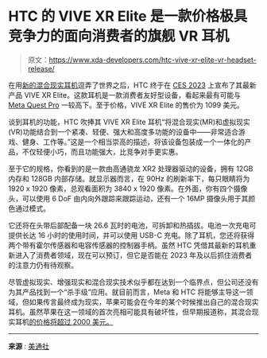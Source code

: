 # HTC 的 VIVE XR Elite 是一款价格极具竞争力的面向消费者的旗舰 VR 耳机

> 原文：<https://www.xda-developers.com/htc-vive-xr-elite-vr-headset-release/>

在用[新的混合现实耳机](https://www.xda-developers.com/htc-teases-new-vr-headset-ahead-of-ces/)逗弄了世界之后，HTC 终于在 [CES 2023](https://www.xda-developers.com/ces-2023/) 上宣布了其最新产品 VIVE XR Elite。这款耳机是一款消费者友好型设备，看起来最有可能与 [Meta Quest Pro](https://www.xda-developers.com/meta-quest-pro-launch/) 一较高下。至于价格，VIVE XR Elite 的售价为 1099 美元。

谈到耳机的功能，HTC 吹捧其 VIVE XR Elite 耳机“将混合现实(MR)和虚拟现实(VR)功能结合到一个紧凑、轻便、强大和高度多功能的设备中——非常适合游戏、健身、工作等。”这是一个相当崇高的描述，将该设备包装成一个一体化的产品，不仅轻便小巧，而且功能强大，比竞争对手更实惠。

至于它的规格，你看到的是一款由高通骁龙 XR2 处理器驱动的设备，拥有 12GB 内存和 128GB 内部存储。就显示器而言，在 90Hz 的刷新率下，每只眼睛将为 1920 x 1920 像素，总观看面积为 3840 x 1920 像素。在外面，你有四个摄像头，可以使用 6 DoF 由内向外跟踪来跟踪运动，还有一个 16MP 摄像头用于其颜色通过模式。

它还将在头带后部配备一块 26.6 瓦时的电池，可拆卸和热插拔。电池一次充电可提供长达 16 小时的使用时间，并可以使用 USB-C 充电。除了耳机，您还将获得两个带有霍尔传感器和电容传感器的控制器手柄。虽然 HTC 凭借其最新的耳机重新进入了消费者领域，现在可以预订，但它是否能在 2023 年及以后抓住消费者的注意力仍有待观察。

尽管虚拟现实、增强现实和混合现实技术似乎都在达到一个临界点，但公司还没有为其产品找到一个“杀手级”应用。就目前而言，Meta 和 HTC 将能够主导这一领域，但如果传言最终成为现实，苹果可能会在今年的某个时候推出自己的混合现实耳机。虽然苹果在这一领域的首次亮相可能具有破坏性，但早期报道称，其混合现实耳机[的价格将超过 2000 美元。](https://www.xda-developers.com/apple-mixed-reality-headset-hardware-rumors/)

* * *

**来源** : [美通社](https://www.prnewswire.com/news-releases/htc-vive-launches-powerful-and-versatile-vive-xr-elite-301714194.html)